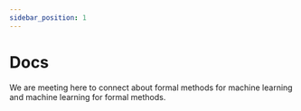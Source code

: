 ```yaml
---
sidebar_position: 1
---
```


# Docs

We are meeting here to connect about formal methods for machine learning and machine learning for formal methods.
